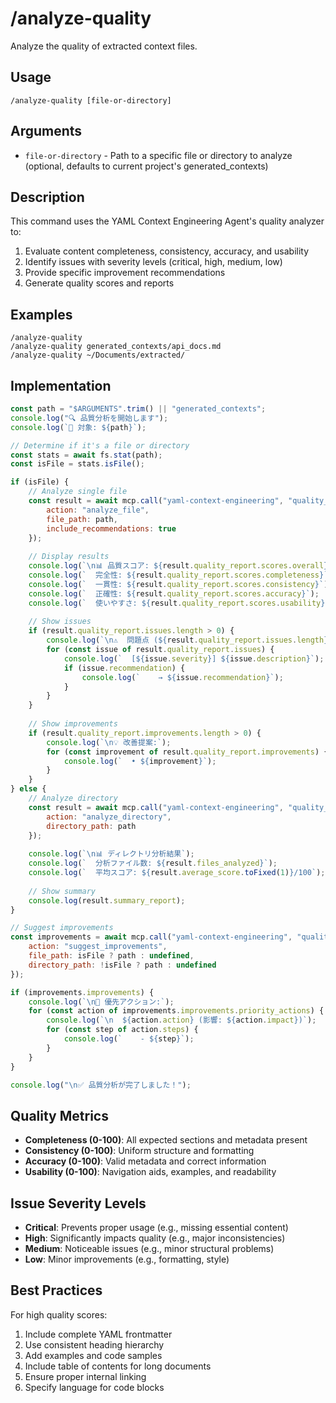# /analyze-quality

Analyze the quality of extracted context files.

## Usage

```
/analyze-quality [file-or-directory]
```

## Arguments

- `file-or-directory` - Path to a specific file or directory to analyze (optional, defaults to current project's generated_contexts)

## Description

This command uses the YAML Context Engineering Agent's quality analyzer to:

1. Evaluate content completeness, consistency, accuracy, and usability
2. Identify issues with severity levels (critical, high, medium, low)
3. Provide specific improvement recommendations
4. Generate quality scores and reports

## Examples

```
/analyze-quality
/analyze-quality generated_contexts/api_docs.md
/analyze-quality ~/Documents/extracted/
```

## Implementation

```javascript
const path = "$ARGUMENTS".trim() || "generated_contexts";
console.log("🔍 品質分析を開始します");
console.log(`📁 対象: ${path}`);

// Determine if it's a file or directory
const stats = await fs.stat(path);
const isFile = stats.isFile();

if (isFile) {
    // Analyze single file
    const result = await mcp.call("yaml-context-engineering", "quality_analyzer", {
        action: "analyze_file",
        file_path: path,
        include_recommendations: true
    });
    
    // Display results
    console.log(`\n📊 品質スコア: ${result.quality_report.scores.overall}/100`);
    console.log(`  完全性: ${result.quality_report.scores.completeness}`);
    console.log(`  一貫性: ${result.quality_report.scores.consistency}`);
    console.log(`  正確性: ${result.quality_report.scores.accuracy}`);
    console.log(`  使いやすさ: ${result.quality_report.scores.usability}`);
    
    // Show issues
    if (result.quality_report.issues.length > 0) {
        console.log(`\n⚠️  問題点 (${result.quality_report.issues.length}):`);
        for (const issue of result.quality_report.issues) {
            console.log(`  [${issue.severity}] ${issue.description}`);
            if (issue.recommendation) {
                console.log(`    → ${issue.recommendation}`);
            }
        }
    }
    
    // Show improvements
    if (result.quality_report.improvements.length > 0) {
        console.log(`\n💡 改善提案:`);
        for (const improvement of result.quality_report.improvements) {
            console.log(`  • ${improvement}`);
        }
    }
} else {
    // Analyze directory
    const result = await mcp.call("yaml-context-engineering", "quality_analyzer", {
        action: "analyze_directory",
        directory_path: path
    });
    
    console.log(`\n📊 ディレクトリ分析結果`);
    console.log(`  分析ファイル数: ${result.files_analyzed}`);
    console.log(`  平均スコア: ${result.average_score.toFixed(1)}/100`);
    
    // Show summary
    console.log(result.summary_report);
}

// Suggest improvements
const improvements = await mcp.call("yaml-context-engineering", "quality_analyzer", {
    action: "suggest_improvements",
    file_path: isFile ? path : undefined,
    directory_path: !isFile ? path : undefined
});

if (improvements.improvements) {
    console.log(`\n🎯 優先アクション:`);
    for (const action of improvements.improvements.priority_actions) {
        console.log(`\n  ${action.action} (影響: ${action.impact})`);
        for (const step of action.steps) {
            console.log(`    - ${step}`);
        }
    }
}

console.log("\n✅ 品質分析が完了しました！");
```

## Quality Metrics

- **Completeness (0-100)**: All expected sections and metadata present
- **Consistency (0-100)**: Uniform structure and formatting
- **Accuracy (0-100)**: Valid metadata and correct information
- **Usability (0-100)**: Navigation aids, examples, and readability

## Issue Severity Levels

- **Critical**: Prevents proper usage (e.g., missing essential content)
- **High**: Significantly impacts quality (e.g., major inconsistencies)
- **Medium**: Noticeable issues (e.g., minor structural problems)
- **Low**: Minor improvements (e.g., formatting, style)

## Best Practices

For high quality scores:
1. Include complete YAML frontmatter
2. Use consistent heading hierarchy
3. Add examples and code samples
4. Include table of contents for long documents
5. Ensure proper internal linking
6. Specify language for code blocks